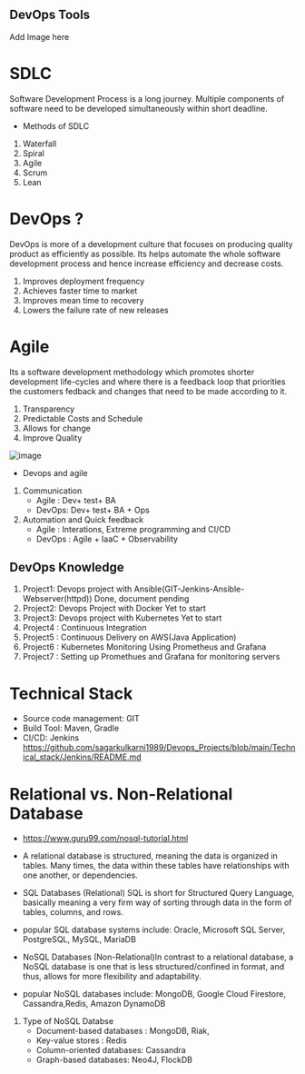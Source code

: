 ## DevOps Tools ##
Add Image here

# SDLC #
Software Development Process is a long journey. Multiple components of software need to be developed simultaneously within short deadline.
* Methods of SDLC
1. Waterfall
2. Spiral
3. Agile
4. Scrum
5. Lean
# DevOps ? #
DevOps is more of a development culture that focuses on producing quality product as efficiently as possible.
Its helps automate the whole software development process and hence increase efficiency and decrease costs.
1. Improves deployment frequency 
2. Achieves faster time to market
3. Improves mean time to recovery
4. Lowers the failure rate of new releases

# Agile # 
Its a software development methodology which promotes shorter development life-cycles and where there is a feedback loop that priorities the customers fedback and changes that need to be made according to it.
1. Transparency
2. Predictable Costs and Schedule 
3. Allows for change
4. Improve Quality

![image](https://user-images.githubusercontent.com/46215433/227969872-36c3fc4a-9e2d-4132-801d-4ee09af1bc0c.png)

* Devops and agile
1. Communication
	* Agile : Dev+ test+ BA
	* DevOps: Dev+ test+ BA + Ops
2. Automation and Quick feedback 
	* Agile : Interations, Extreme programming and CI/CD 
	* DevOps : Agile + IaaC + Observability



## DevOps Knowledge ##
1. Project1: Devops project with Ansible(GIT-Jenkins-Ansible-Webserver(httpd))  Done, document pending
2. Project2: Devops Project with Docker  Yet to start
3. Project3: Devops project with Kubernetes Yet to start
1. Project4 : Continuous Integration 
2. Project5 : Continuous Delivery on AWS(Java Application)
3. Project6 : Kubernetes Monitoring Using Prometheus and Grafana
4. Project7 : Setting up Promethues and Grafana for monitoring servers



# Technical Stack #
* Source code management: GIT
* Build Tool: Maven, Gradle
* CI/CD: Jenkins https://github.com/sagarkulkarni1989/Devops_Projects/blob/main/Technical_stack/Jenkins/README.md

# Relational vs. Non-Relational Database #
* https://www.guru99.com/nosql-tutorial.html

* A relational database is structured, meaning the data is organized in tables. Many times, the data within these tables have relationships with one another, or dependencies. 
* SQL Databases (Relational) SQL is short for Structured Query Language, basically meaning a very firm way of sorting through data in the form of tables, columns, and rows.
* popular SQL database systems include: Oracle, Microsoft SQL Server, PostgreSQL, MySQL, MariaDB
* NoSQL Databases (Non-Relational)In contrast to a relational database, a NoSQL database is one that is less structured/confined in format, and thus, allows for more flexibility and adaptability.
* popular NoSQL databases include: MongoDB, Google Cloud Firestore, Cassandra,Redis, Amazon DynamoDB
1. Type of NoSQL Databse
      - Document-based databases : MongoDB, Riak, 
      - Key-value stores : Redis
      - Column-oriented databases: Cassandra
      - Graph-based databases: Neo4J, FlockDB 



